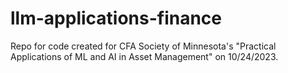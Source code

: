# llm-applications-finance
Repo for code created for CFA Society of Minnesota's "Practical Applications of ML and AI in Asset Management" on 10/24/2023.
